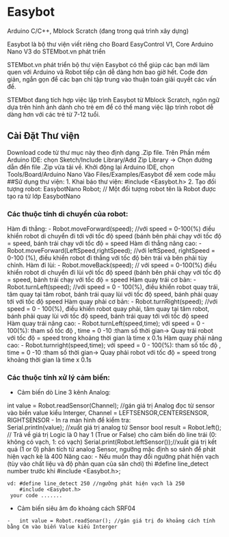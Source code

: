 # Easybot

Arduino C/C++, Mblock Scratch (đang trong quá trình xây dựng)

Easybot là bộ thư viện viết riêng cho Board EasyControl V1, Core Arduino Nano V3 do STEMbot.vn phát triển

STEMbot.vn phát triển bộ thư viện Easybot có thể giúp các bạn mới làm quen với Arduino và Robot tiếp cận dễ dàng hơn bao giờ hết. Code đơn giản, ngắn gọn để các bạn chỉ tập trung vào thuận toán giải quyết các vấn đề. 

STEMbot đang tích hợp việc lập trình Easybot từ Mblock Scratch, ngôn ngữ dựa trên hình ảnh dành cho trẻ em để có thể mang việc lập trình robot dễ dàng hơn với các trẻ từ 7-12 tuổi.

## Cài Đặt Thư viện
  Download code từ thư mục này theo định dạng .Zip file. 
  Trên Phần mềm Arduino IDE: chọn Sketch/Include Library/Add Zip Library -> Chọn đường dẫn đến file .Zip vừa tải về. 
  Khởi động lại Arduino IDE, chọn Tools/Board/Arduino Nano
  Vào Files/Examples/Easybot để xem code mẫu
##Sử dụng thư viện:
    1. Khai báo thư viện: #include <Easybot.h>
    2. Tạo đối tượng robot: EasybotNano Robot; // Một đối tượng robot tên là Robot được tạo ra từ lớp EasybotNano
   ### Các thuộc tính di chuyển của robot:
  Hàm đi thẳng: 
		- Robot.moveForward(speed); //với speed = 0-100(%) 	điều khiển robot di chuyển đi tới với tốc độ speed (bánh bên phải chạy với tốc độ = speed, bánh trái chạy với tốc độ = speed
  Hàm đi thẳng nâng cao: 
        - Robot.moveForward(LeftSpeed,rightSpeed); //với leftSpeed, rightSpeed = 0-100 (%), điều khiển robot đi thẳng với tốc độ bên trái và bên phải tùy chỉnh. 
  Hàm đi lùi:
		- Robot.moveBack(speed); // với speed = 0-100(%) 	điều khiển robot di chuyển đi lùi với tốc độ speed (bánh bên phải chạy với tốc độ = speed, bánh trái chạy với tốc độ = speed
  Hàm quay trái cơ bản:
		- Robot.turnLeft(speed); //với speed = 0 - 100(%), điều khiển robot quay trái, tâm quay tại tâm robot, bánh trái quay lùi với tốc độ speed, bánh phải quay tới với tốc độ speed 
  Hàm quay phải cơ bản: 
		- Robot.turnRight(speed); //với speed = 0 - 100(%), điều khiển robot quay phải, tâm quay tại tâm robot, bánh phải quay lùi với tốc độ speed, bánh trái quay tới với tốc độ speed 
  Hàm quay trái nâng cao:
		- Robot.turnLeft(speed,time); với speed = 0 - 100(%): tham số tốc độ , time = 0 -10 :tham số thời gian-> Quay trái robot với tốc độ = speed trong khoảng thời gian là time x 0.1s
  Hàm quay phải nâng cao:
		- Robot.turnright(speed,time); với speed = 0 - 100(%): tham số tốc độ , time = 0 -10 :tham số thời gian-> Quay phải robot với tốc độ = speed trong khoảng thời gian là time x 0.1s 		
   ### Các thuộc tính xử lý cảm biến:
  *  Cảm biến dò Line 3 kênh Analog:
  
   int value = Robot.readSensor(Channel);  //gán giá trị Analog đọc từ sensor vào biến value kiểu Interger, Channel = LEFTSENSOR,CENTERSENSOR, RIGHTSENSOR
	- In ra màn hình để kiểm tra: 				
   Serial.println(value); //xuất giá trị analog từ Sensor 
   bool result = Robot.left(); // Trả về giá trị Logic là 0 hay 1 (True or False) cho cảm biến dò line trái (0: không có vạch, 1: có vạch)
   Serial.print(Robot.leftSensor());//xuất giá trị kết quả (1 or 0) phân tích từ analog Sensor, ngưỡng mặc định so sánh để phát hiện vạch kẻ là 400
    Nâng cao:
	- Nếu muốn thay đổi ngưỡng phát hiện vạch (tùy vào chất liệu và độ phản quan của sân chơi) thì
     #define line_detect  number 
	  trước khi #include <Easybot.h>; 
	  
	vd: #define line_detect 250 //ngưỡng phát hiện vạch là 250
        #include <Easybot.h>
     your code .......		
    
   * Cảm biến siêu âm đo khoảng cách SRF04
    
	-   int value = Robot.readSonar(); //gán giá trị đo khoảng cách tính bằng Cm vào biến Value kiểu Interger
	
 
    
  
  
